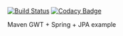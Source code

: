 [![Build Status](https://api.travis-ci.org/Mirimas/GWT.svg?branch=master)](https://travis-ci.org/Mirimas/GWT)
[![Codacy Badge](https://api.codacy.com/project/badge/Grade/424e9b4ccf364c15a6f607fceacc1ac2)](https://www.codacy.com/app/Mirimas/GWT?utm_source=github.com&utm_medium=referral&utm_content=Mirimas/GWT&utm_campaign=badger)

Maven GWT + Spring + JPA example
